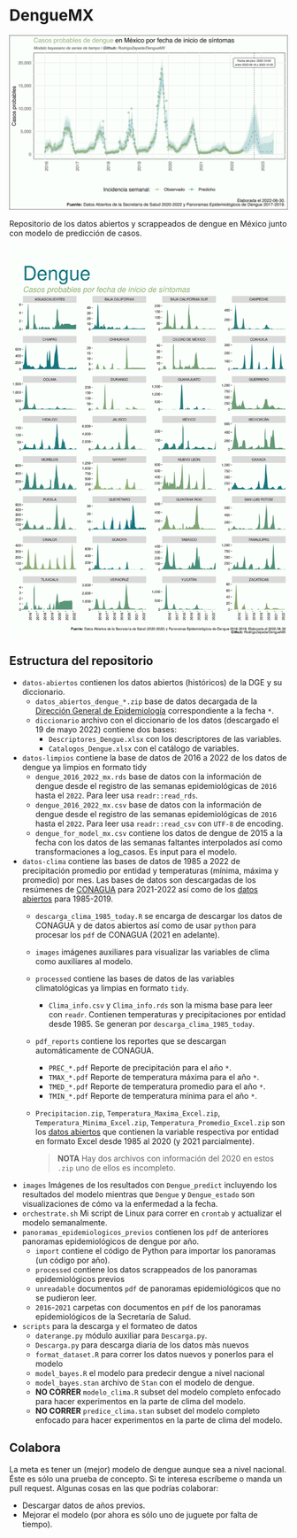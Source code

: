 # DengueMX

![Casos de dengue en México](images/Dengue_predict.png)

Repositorio de los datos abiertos y scrappeados de dengue en México junto con modelo de predicción de casos.

![Casos de dengue en México por entidad federativa](images/Dengue_estado.png)

## Estructura del repositorio 

+ `datos-abiertos` contienen los datos abiertos (históricos) de la DGE y su diccionario.
    + `datos_abiertos_dengue_*.zip` base de datos decargada de la [Dirección General de Epidemiología](https://www.gob.mx/salud/documentos/datos-abiertos-bases-historicas-de-enfermedades-transmitidas-por-vector) correspondiente a la fecha `*`.
    + `diccionario` archivo con el diccionario de los datos (descargado el 19 de mayo 2022) contiene dos bases: 
        + `Descriptores_Dengue.xlsx` con los descriptores de las variables.
        + `Catalogos_Dengue.xlsx` con el catálogo de variables.    
+ `datos-limpios` contiene la base de datos de 2016 a 2022 de los datos de dengue ya limpios en formato tidy
    + `dengue_2016_2022_mx.rds` base de datos con la información de  dengue desde el registro de las semanas epidemiológicas de `2016` hasta el `2022`. Para leer usa `readr::read_rds`.
    + `dengue_2016_2022_mx.csv` base de datos con la información de dengue desde el registro de las semanas epidemiológicas de `2016` hasta el `2022`. Para leer usa `readr::read_csv` con `UTF-8` de encoding.
    + `dengue_for_model_mx.csv` contiene los datos de dengue de 2015 a la fecha con los datos de las semanas faltantes interpolados así como transformaciones a log_casos. Es input para el modelo. 
+ `datos-clima` contiene las bases de datos de 1985 a 2022 de precipitación promedio por entidad y temperaturas (mínima, máxima y promedio) por mes. Las bases de datos son descargadas de los resúmenes de [CONAGUA](https://smn.conagua.gob.mx/es/climatologia/temperaturas-y-lluvias/resumenes-mensuales-de-temperaturas-y-lluvias) para 2021-2022 así como de los [datos abiertos](https://datos.gob.mx/busca/dataset/temperatura-promedio-excel) para 1985-2019. 
    + `descarga_clima_1985_today.R` se encarga de descargar los datos de CONAGUA y de datos abiertos así como de usar `python` para procesar los `pdf` de CONAGUA (2021 en adelante). 
    + `images` imágenes auxiliares para visualizar las variables de clima como auxiliares al modelo. 
    + `processed` contiene las bases de datos de las variables climatológicas ya limpias en formato `tidy`. 
        + `Clima_info.csv` y `Clima_info.rds` son la misma base para leer con `readr`. Contienen temperaturas y precipitaciones por entidad desde 1985. Se generan por `descarga_clima_1985_today`. 
    + `pdf_reports` contiene los reportes que se descargan automáticamente de CONAGUA. 
        + `PREC_*.pdf` Reporte de precipitación para el año `*`.
        + `TMAX_*.pdf` Reporte de temperatura máxima para el año `*`.
        + `TMED_*.pdf` Reporte de temperatura promedio para el año `*`.
        + `TMIN_*.pdf` Reporte de temperatura mínima para el año `*`.
    + `Precipitacion.zip`, `Temperatura_Maxima_Excel.zip`, `Temperatura_Minima_Excel.zip`, `Temperatura_Promedio_Excel.zip` son los  [datos abiertos](https://datos.gob.mx/busca/dataset/temperatura-promedio-excel) que contienen la variable respectiva por entidad en formato Excel desde 1985 al 2020 (y 2021 parcialmente). 
    
        > **NOTA** Hay dos archivos con información del 2020 en estos `.zip` uno de ellos es incompleto. 
+ `images` Imágenes de los resultados con `Dengue_predict` incluyendo los resultados del modelo mientras que `Dengue` y `Dengue_estado` son visualizaciones de cómo va la enfermedad a la fecha. 
+ `orchestrate.sh` Mi script de Linux para correr en `crontab` y actualizar el modelo semanalmente.     
+ `panoramas_epidemiologicos_previos` contienen los `pdf` de anteriores panoramas epidemiológicos de dengue por año. 
    + `import` contiene el código de Python para importar los panoramas (un código por año).
    + `processed` contiene los datos scrappeados de los panoramas epidemiológicos previos
    + `unreadable` documentos `pdf` de panoramas epidemiológicos que no se pudieron leer. 
    + `2016`-`2021` carpetas con documentos en `pdf` de los panoramas epidemiológicos de la Secretaría de Salud. 
+ `scripts` para la descarga y el formateo de datos
    + `daterange.py` módulo auxiliar para `Descarga.py`. 
    + `Descarga.py` para descarga diaria de los datos màs nuevos
    + `format_dataset.R` para correr los datos nuevos y ponerlos para el modelo
    + `model_bayes.R` el modelo para predecir dengue a nivel nacional 
    + `model_bayes.stan` archivo de `Stan` con el modelo de dengue. 
    + **NO CORRER** `modelo_clima.R`  subset del modelo completo enfocado para hacer experimentos en la parte de clima del modelo. 
    + **NO CORRER** `predice_clima.stan`  subset del modelo completo enfocado para hacer experimentos en la parte de clima del modelo. 



## Colabora

La meta es tener un (mejor) modelo de dengue aunque sea a nivel nacional. Éste es sólo una prueba de concepto. Si te interesa escríbeme o manda un pull request. Algunas cosas en las que podrías colaborar:

+ Descargar datos de años previos. 
+ Mejorar el modelo (por ahora es sólo uno de juguete por falta de tiempo). 
